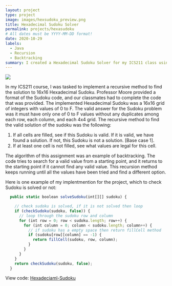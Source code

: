 ```yaml
---
layout: project
type: project
image: images/hexsudoku_preview.png
title: Hexadecimal Sudoku Solver
permalink: projects/hexasudoku
# All dates must be YYYY-MM-DD format!
date: 2020-10-29
labels:
  - Java
  - Recursion
  - Backtracking
summary: I created a Hexadecimal Sudoku Solver for my ICS211 class using recursion method.
---
```



<img class="ui medium left floated rounded image" src="../hexsudoku_preview.pn">



In my ICS211 course, I was tasked to implement a recursive method to find the solution to 16x16 Hexadecimal Sudoku. Professor Moore provided a format of the Sudoku code, and our classmates had to complete the code that was provided. The implemented Hexadecimal Sudoku was a 16x16 grid of integers with values of 0 to F. The valid answer for the Sudoku problem was it must have only one of 0 to F values without any duplicates among each row, each column, and each 4x4 grid. The recursive method to find the valid solution of the sudoku was the following:

  1. If all cells are filled, see if this Sudoku is valid. If it is valid, we have found a solution. If not, this Sudoku is not a solution. [Base case 1].
  2. If at least one cell is not filled, see what values are legal for this cell.

The algorithm of this assignment was an example of backtracking. The code tries to search for a valid value from a starting point, and it returns to the starting point if it cannot find any valid value. This recursion method keeps running until all the values have been tried and find a different option.


Here is one example of my implentmention for the project, which to check Sudoku is solved or not:
```js
  public static boolean solveSudoku(int[][] sudoku) {

    // check sudoku is solved, if it is not solved then loop
    if (checkSudoku(sudoku, false)) {
      // loop through the sudoku row and column
      for (int row = 0; row < sudoku.length; row++) {
        for (int column = 0; column < sudoku.length; column++) {
          // if sudoku has a empty space then return fillCell method
          if (sudoku[row][column] == -1) {
            return fillCell(sudoku, row, column);
          }
        }
      }
    }
    return checkSudoku(sudoku, false);
  }
```

View code: <a href="https://github.com/cathy-kim95/Hexadeciaml-Sudoku"> Hexadeciaml-Sudoku



